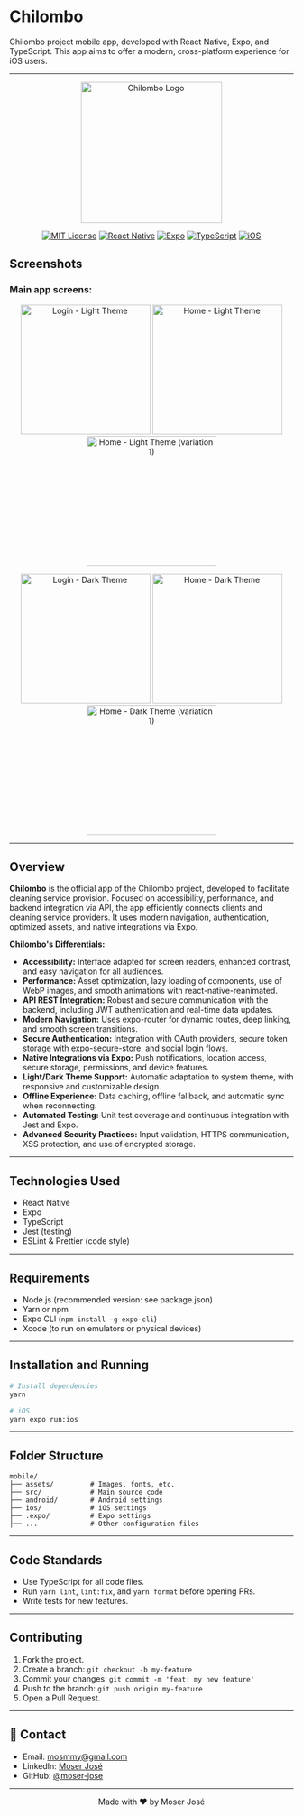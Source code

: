 # Chilombo

Chilombo project mobile app, developed with React Native, Expo, and TypeScript. This app aims to offer a modern, cross-platform experience for iOS users.

---

<div align="center">

<img src="mobile/assets/images/logo-light.png" width="250" alt="Chilombo Logo"/>

[![MIT License](https://img.shields.io/badge/License-MIT-green.svg)](https://choosealicense.com/licenses/mit/)
[![React Native](https://img.shields.io/badge/React_Native-20232A?style=flat&logo=react&logoColor=61DAFB)](https://reactnative.dev/)
[![Expo](https://img.shields.io/badge/Expo-000020?style=flat&logo=expo&logoColor=white)](https://expo.dev/)
[![TypeScript](https://img.shields.io/badge/TypeScript-007ACC?style=flat&logo=typescript&logoColor=white)](https://www.typescriptlang.org/)
[![iOS](https://img.shields.io/badge/iOS-000000?style=flat&logo=apple&logoColor=white)](https://www.apple.com/ios/)

</div>

## Screenshots

### Main app screens:

<p align="center">
  <img src="mobile/assets/readme/login-white.PNG" alt="Login - Light Theme" width="230" />
  <img src="mobile/assets/readme/main-white.PNG" alt="Home - Light Theme" width="230" />
  <img src="mobile/assets/readme/main-white-01.PNG" alt="Home - Light Theme (variation 1)" width="230" />
</p>

<p align="center">
  <img src="mobile/assets/readme/login-black.jpeg" alt="Login - Dark Theme" width="230" />
  <img src="mobile/assets/readme/main-black.PNG" alt="Home - Dark Theme" width="230" />
  <img src="mobile/assets/readme/main-black-01.PNG" alt="Home - Dark Theme (variation 1)" width="230" />
</p>

---

## Overview

**Chilombo** is the official app of the Chilombo project, developed to facilitate cleaning service provision. Focused on accessibility, performance, and backend integration via API, the app efficiently connects clients and cleaning service providers. It uses modern navigation, authentication, optimized assets, and native integrations via Expo.

**Chilombo's Differentials:**

- **Accessibility:** Interface adapted for screen readers, enhanced contrast, and easy navigation for all audiences.
- **Performance:** Asset optimization, lazy loading of components, use of WebP images, and smooth animations with react-native-reanimated.
- **API REST Integration:** Robust and secure communication with the backend, including JWT authentication and real-time data updates.
- **Modern Navigation:** Uses expo-router for dynamic routes, deep linking, and smooth screen transitions.
- **Secure Authentication:** Integration with OAuth providers, secure token storage with expo-secure-store, and social login flows.
- **Native Integrations via Expo:** Push notifications, location access, secure storage, permissions, and device features.
- **Light/Dark Theme Support:** Automatic adaptation to system theme, with responsive and customizable design.
- **Offline Experience:** Data caching, offline fallback, and automatic sync when reconnecting.
- **Automated Testing:** Unit test coverage and continuous integration with Jest and Expo.
- **Advanced Security Practices:** Input validation, HTTPS communication, XSS protection, and use of encrypted storage.

---

## Technologies Used

- React Native
- Expo
- TypeScript
- Jest (testing)
- ESLint & Prettier (code style)

---

## Requirements

- Node.js (recommended version: see package.json)
- Yarn or npm
- Expo CLI (`npm install -g expo-cli`)
- Xcode (to run on emulators or physical devices)

---

## Installation and Running

```bash
# Install dependencies
yarn

# iOS
yarn expo run:ios
```

---

## Folder Structure

```
mobile/
├── assets/         # Images, fonts, etc.
├── src/            # Main source code
├── android/        # Android settings
├── ios/            # iOS settings
├── .expo/          # Expo settings
├── ...             # Other configuration files
```

---

## Code Standards

- Use TypeScript for all code files.
- Run `yarn lint`, `lint:fix`, and `yarn format` before opening PRs.
- Write tests for new features.

---

## Contributing

1. Fork the project.
2. Create a branch: `git checkout -b my-feature`
3. Commit your changes: `git commit -m 'feat: my new feature'`
4. Push to the branch: `git push origin my-feature`
5. Open a Pull Request.

---

## 📧 Contact

- Email: mosmmy@gmail.com
- LinkedIn: [Moser José](https://linkedin.com/in/moser-jose)
- GitHub: [@moser-jose](https://github.com/moser-jose)

---

<div align="center">
Made with ❤️ by Moser José
</div>
